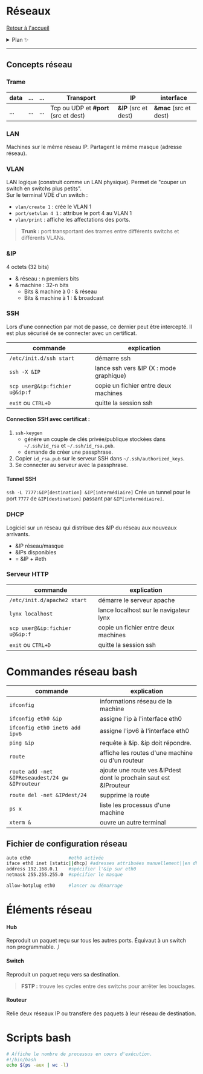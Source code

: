 # Réseaux

[Retour à l'accueil](./../README.md)

<details>
<summary> Plan ✨</summary>

- [Réseaux](#réseaux)
  - [Concepts réseau](#concepts-réseau)
    - [Trame](#trame)
    - [LAN](#lan)
    - [VLAN](#vlan)
    - [&IP](#ip)
    - [SSH](#ssh)
      - [Connection SSH avec certificat :](#connection-ssh-avec-certificat-)
      - [Tunnel SSH](#tunnel-ssh)
    - [DHCP](#dhcp)
    - [Serveur HTTP](#serveur-http)
- [Commandes réseau bash](#commandes-réseau-bash)
  - [Fichier de configuration réseau](#fichier-de-configuration-réseau)
- [Éléments réseau](#éléments-réseau)
      - [Hub](#hub)
      - [Switch](#switch)
      - [Routeur](#routeur)
- [Scripts bash](#scripts-bash)
</details>

___
## Concepts réseau

### Trame
data  | ... | ... | Transport                           | IP                  | interface
--    |--   |--   |--                                   |--                   |--
...   |...  |...  |Tcp ou UDP et **#port** (src et dest)|**&IP** (src et dest)|**&mac** (src et dest)

### LAN
Machines sur le même réseau IP. Partagent le même masque (adresse réseau).

### VLAN
LAN logique (construit comme un LAN physique). Permet de "couper un switch en switchs plus petits".  
Sur le terminal VDE d'un switch :
- `vlan/create 1` : crée le VLAN 1
- `port/setvlan 4 1` : attribue le port 4 au VLAN 1
- `vlan/print` : affiche les affectations des ports.

> **Trunk :** port transportant des trames entre différents switchs et différents VLANs.

### &IP
4 octets (32 bits)
- & réseau : n premiers bits
- & machine : 32-n bits
  - Bits & machine à 0 : & réseau
  - Bits & machine à 1 : & broadcast

### SSH
Lors d'une connection par mot de passe, ce dernier peut être intercepté. Il est plus sécurisé de se connecter avec un certificat.

| commande                       | explication                             |
| ------------------------------ | --------------------------------------- |
| `/etc/init.d/ssh start`        | démarre ssh                             |
| `ssh -X &IP`                   | lance ssh vers &IP (X : mode graphique) |
| `scp user@&ip:fichier u@&ip:f` | copie un fichier entre deux machines    |
| `exit` ou `CTRL+D`             | quitte la session ssh                   |

#### Connection SSH avec certificat :
1. `ssh-keygen` 
   - génère un couple de clés privée/publique stockées dans `~/.ssh/id_rsa` et `~/.ssh/id_rsa.pub`.
   - demande de créer une passphrase.
2. Copier `id_rsa.pub` sur le serveur SSH dans `~/.ssh/authorized_keys`.
3. Se connecter au serveur avec la passphrase.

#### Tunnel SSH
`ssh -L 7777:&IP[destination] &IP[intermédiaire]` Crée un tunnel pour le port `7777` de `&IP[destination]` passant par `&IP[intermédiaire]`.

### DHCP
Logiciel sur un réseau qui distribue des &IP du réseau aux nouveaux arrivants.
- &IP réseau/masque
- &IPs disponibles
- = &IP + #eth

### Serveur HTTP
| commande                       | explication                            |
| ------------------------------ | -------------------------------------- |
| `/etc/init.d/apache2 start`    | démarre le serveur apache              |
| `lynx localhost`               | lance localhost sur le navigateur lynx |
| `scp user@&ip:fichier u@&ip:f` | copie un fichier entre deux machines   |
| `exit` ou `CTRL+D`             | quitte la session ssh                  |


# Commandes réseau bash

| commande                                        | explication                                                       |
| ----------------------------------------------- | ----------------------------------------------------------------- |
| `ifconfig`                                      | informations réseau de la machine                                 |
| `ifconfig eth0 &ip`                             | assigne l'ip à l'interface eth0                                   |
| `ifconfig eth0 inet6 add ipv6`                  | assigne l'ipv6 à l'interface eth0                                 |
| `ping &ip`                                      | requête à &ip. &ip doit répondre.                                 |
| `route`                                         | affiche les routes d'une machine ou d'un routeur                  |
| `route add -net &IPReseaudest/24 gw &IProuteur` | ajoute une route ves &IPdest dont le prochain saut est &IProuteur |
| `route del -net &IPdest/24`                     | supprime la route                                                 |
| `ps x`                                          | liste les processus d'une machine                                 |
| `xterm &`                                       | ouvre un autre terminal                                           |



## Fichier de configuration réseau
```bash
auto eth0              #eth0 activée
iface eth0 inet [static||dhcp] #adresses attribuées manuellement||en dhcp
address 192.168.0.1    #spécifier l'&ip sur eth0
netmask 255.255.255.0  #spécifier le masque

allow-hotplug eth0     #lancer au démarrage
```

# Éléments réseau
#### Hub
Reproduit un paquet reçu sur tous les autres ports. Équivaut à un switch non programmable.
,l
#### Switch
Reproduit un paquet reçu vers sa destination.
> **FSTP :** trouve les cycles entre des switchs pour arrêter les bouclages. 

#### Routeur
Relie deux réseaux IP ou transfère des paquets à leur réseau de destination.

# Scripts bash
```bash
# Affiche le nombre de processus en cours d'exécution.
#!/bin/bash
echo $(ps -aux | wc -l) 
```